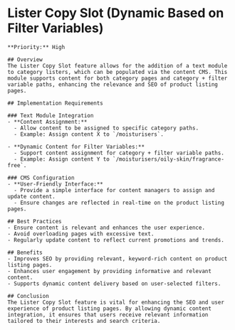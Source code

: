 # Lister Copy Slot (Dynamic Based on Filter Variables)

    **Priority:** High

    ## Overview
    The Lister Copy Slot feature allows for the addition of a text module to category listers, which can be populated via the content CMS. This module supports content for both category pages and category + filter variable paths, enhancing the relevance and SEO of product listing pages.

    ## Implementation Requirements

    ### Text Module Integration
    - **Content Assignment:**
      - Allow content to be assigned to specific category paths.
      - Example: Assign content X to `/moisturisers`.

    - **Dynamic Content for Filter Variables:**
      - Support content assignment for category + filter variable paths.
      - Example: Assign content Y to `/moisturisers/oily-skin/fragrance-free`.

    ### CMS Configuration
    - **User-Friendly Interface:**
      - Provide a simple interface for content managers to assign and update content.
      - Ensure changes are reflected in real-time on the product listing pages.

    ## Best Practices
    - Ensure content is relevant and enhances the user experience.
    - Avoid overloading pages with excessive text.
    - Regularly update content to reflect current promotions and trends.

    ## Benefits
    - Improves SEO by providing relevant, keyword-rich content on product listing pages.
    - Enhances user engagement by providing informative and relevant content.
    - Supports dynamic content delivery based on user-selected filters.

    ## Conclusion
    The Lister Copy Slot feature is vital for enhancing the SEO and user experience of product listing pages. By allowing dynamic content integration, it ensures that users receive relevant information tailored to their interests and search criteria.
